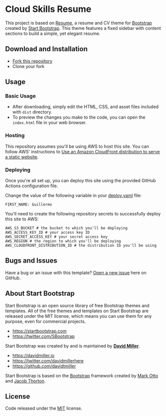 # Cloud Skills Resume

This project is based on [Resume](https://startbootstrap.com/theme/resume/), a resume and CV theme for [Bootstrap](https://getbootstrap.com/) created by [Start Bootstrap](https://startbootstrap.com/). This theme features a fixed sidebar with content sections to build a simple, yet elegant resume.

## Download and Installation
- [Fork this repository](https://github.com/757colorcoded/cloud-skills-resume/fork)
- Clone your fork

## Usage

### Basic Usage

* After downloading, simply edit the HTML, CSS, and asset files included with `dist` directory.
* To preview the changes you make to the code, you can open the `index.html` file in your web browser.

### Hosting
This repository assumes you'll be using AWS to host this site. You can follow AWS' instructions to [Use an Amazon CloudFront distribution to serve a static website](https://docs.aws.amazon.com/Route53/latest/DeveloperGuide/getting-started-cloudfront-overview.html).

### Deploying
Once you're all set up, you can deploy this site using the provided GitHub Actions configuration file.

Change the value of the following variable in your [deploy.yaml](.github/workflows/deploy.yaml) file:
```shell
FIRST_NAME: Guillermo
```

You'll need to create the following repository secrets to successfully deploy this site to AWS:
```shell
AWS_S3_BUCKET # the bucket to which you'll be deploying
AWS_ACCESS_KEY_ID # your access key ID
AWS_SECRET_ACCESS_KEY # your secret access key
AWS_REGION # the region to which you'll be deploying
AWS_CLOUDFRONT_DISTRIBUTION_ID # the distribution ID you'll be using
```

## Bugs and Issues

Have a bug or an issue with this template? [Open a new issue](https://github.com/757colorcoded/cloud-skills-resume/issues) here on GitHub.

## About Start Bootstrap

Start Bootstrap is an open source library of free Bootstrap themes and templates. All of the free themes and templates on Start Bootstrap are released under the MIT license, which means you can use them for any purpose, even for commercial projects.

- <https://startbootstrap.com>
- <https://twitter.com/SBootstrap>

Start Bootstrap was created by and is maintained by **[David Miller](https://davidmiller.io/)**.

- <https://davidmiller.io>
- <https://twitter.com/davidmillerhere>
- <https://github.com/davidtmiller>

Start Bootstrap is based on the [Bootstrap](https://getbootstrap.com/) framework created by [Mark Otto](https://twitter.com/mdo) and [Jacob Thorton](https://twitter.com/fat).

## License

Code released under the [MIT](https://github.com/757colorcoded/cloud-skills-resume/blob/main/LICENSE) license.
